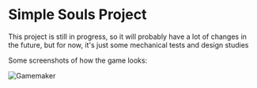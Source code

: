 <div>
  <h1>
    Simple Souls Project
  </h1>
</div>

<div>
  <p>
    This project is still in progress, so it will probably have a lot of changes in the future, but for now, it's just some mechanical tests and design studies
  </p>

  <p>
    Some screenshots of how the game looks:
  </p>
</div>

![Gamemaker](https://github.com/Batatexy/Simple-Souls-Project/assets/141431095/68f325d3-498a-48ee-8833-bfe276e1e11c)
